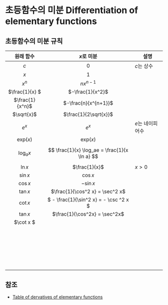 # 초등함수의 미분 Differentiation of elementary functions

## 초등함수의 미분 규칙

|    원래 함수    |                  $x$로 미분                   | 설명             |
| :-------------: | :-------------------------------------------: | ---------------- |
|       $c$       |                      $0$                      | $c$는 상수       |
|       $x$       |                      $1$                      |                  |
|      $x^n$      |                  $nx^{n-1}$                   |                  |
| $\frac{1}{x} $  |               $-\frac{1}{x^2}$                |                  |
| $\frac{1}{x^n}$ |             $-\frac{n}{x^{n+1}}$              |                  |
|   $\sqrt{x}$    |             $\frac{1}{2\sqrt{x}}$             |                  |
|      $e^x$      |                     $e^x$                     | $e$는 네이피어수 |
| $\text{exp}(x)$ |                $\text{exp}(x)$                |                  |
|   $\log_a x$    | $$ \frac{1}{x} \log_ae = \frac{1}{x \ln a} $$ |                  |
|     $\ln x$     |                 $\frac{1}{x}$                 | $x > 0$          |
|    $\sin x$     |                   $\cos x$                    |                  |
|    $\cos x$     |                  $- \sin x$                   |                  |
|    $\tan x$     |        $\frac{1}{\cos^2 x} = \sec^2 x$        |                  |
|    $\cot x$     |    $ - \frac{1}{\sin^2 x} = - \csc ^2 x $     |                  |
|    $\tan x$     |         $\frac{1}{\cos^2x} = \sec^2x$         |                  |
|    $\cot x $    |                                               |                  |
|                 |                                               |                  |
|                 |                                               |                  |
|                 |                                               |                  |
|                 |                                               |                  |
|                 |                                               |                  |
|                 |                                               |                  |
|                 |                                               |                  |
|                 |                                               |                  |
|                 |                                               |                  |
|                 |                                               |                  |
|                 |                                               |                  |
|                 |                                               |                  |
|                 |                                               |                  |
|                 |                                               |                  |
|                 |                                               |                  |
|                 |                                               |                  |
|                 |                                               |                  |
|                 |                                               |                  |
|                 |                                               |                  |
|                 |                                               |                  |
|                 |                                               |                  |
|                 |                                               |                  |
|                 |                                               |                  |

## 참조

- [Table of dervatives of elementary functions](http://www.nabla.hr/FU-DerivativeA5.htm)